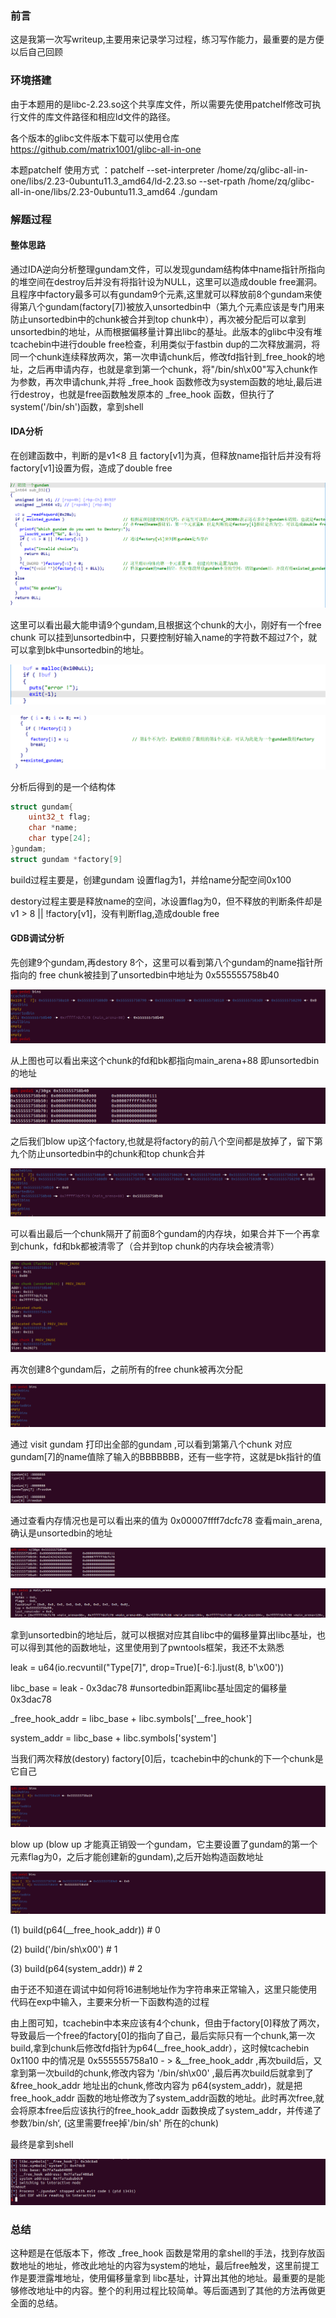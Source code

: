 ### 前言

这是我第一次写writeup,主要用来记录学习过程，练习写作能力，最重要的是方便以后自己回顾

### 环境搭建

由于本题用的是libc-2.23.so这个共享库文件，所以需要先使用patchelf修改可执行文件的库文件路径和相应ld文件的路径。

各个版本的glibc文件版本下载可以使用仓库  https://github.com/matrix1001/glibc-all-in-one 

本题patchelf 使用方式 ：patchelf --set-interpreter /home/zq/glibc-all-in-one/libs/2.23-0ubuntu11.3_amd64/ld-2.23.so --set-rpath /home/zq/glibc-all-in-one/libs/2.23-0ubuntu11.3_amd64 ./gundam 

### 解题过程

#### 整体思路

通过IDA逆向分析整理gundam文件，可以发现gundam结构体中name指针所指向的堆空间在destroy后并没有将指针设为NULL，这里可以造成double free漏洞。且程序中factory最多可以有gundam9个元素,这里就可以释放前8个gundam来使得第八个gundam(factory[7])被放入unsortedbin中（第九个元素应该是专门用来防止unsortedbin中的chunk被合并到top chunk中），再次被分配后可以拿到unsortedbin的地址，从而根据偏移量计算出libc的基址。此版本的glibc中没有堆tcachebin中进行double free检查，利用类似于fastbin dup的二次释放漏洞，将同一个chunk连续释放两次，第一次申请chunk后，修改fd指针到_free_hook的地址，之后再申请内存，也就是拿到第一个chunk，将"/bin/sh\x00"写入chunk作为参数，再次申请chunk,并将 _free_hook 函数修改为system函数的地址,最后进行destroy，也就是free函数触发原本的 _free_hook 函数，但执行了system('/bin/sh')函数，拿到shell

#### IDA分析

在创建函数中，判断的是v1<8 且 factory[v1]为真，但释放name指针后并没有将factory[v1]设置为假，造成了double free

![1686535462987](./1686535462987.png)

这里可以看出最大能申请9个gundam,且根据这个chunk的大小，刚好有一个free chunk 可以挂到unsortedbin中，只要控制好输入name的字符数不超过7个，就可以拿到bk中unsortedbin的地址。

![1686536250382](./1686536250382.png)

![1686536084857](./1686536084857.png)

分析后得到的是一个结构体

```c
struct gundam{
	uint32_t flag;
	char *name;
	char type[24];
}gundam;
struct gundam *factory[9]
```

build过程主要是，创建gundam 设置flag为1，并给name分配空间0x100

destory过程主要是释放name的空间，冰设置flag为0，但不释放的判断条件却是 v1 > 8 || !factory[v1]，没有判断flag,造成double free



#### GDB调试分析

先创建9个gundam,再destory 8个，这里可以看到第八个gundam的name指针所指向的 free chunk被挂到了unsortedbin中地址为 0x555555758b40

![ 1686537655568](./1686537655568.png)

从上图也可以看出来这个chunk的fd和bk都指向main_arena+88 即unsortedbin的地址

![1686537954591](./1686537954591.png)

之后我们blow up这个factory,也就是将factory的前八个空间都是放掉了，留下第九个防止unsortedbin中的chunk和top chunk合并

![1686538130173](./1686538130173.png)

可以看出最后一个chunk隔开了前面8个gundam的内存块，如果合并下一个再拿到chunk，fd和bk都被清零了（合并到top chunk的内存块会被清零）

![1686538517615](./1686538517615.png)

再次创建8个gundam后，之前所有的free chunk被再次分配

![1686538965426](./1686538965426.png)

通过 visit gundam 打印出全部的gundam ,可以看到第第八个chunk 对应gundam[7]的name值除了输入的BBBBBBB，还有一些字符，这就是bk指针的值

![1686539073089](./1686539073089.png)

通过查看内存情况也是可以看出来的值为 0x00007ffff7dcfc78 查看main_arena,确认是unsortedbin的地址

![1686539281492](./1686539281492.png)

![1686539418334](./1686539418334.png)

拿到unsortedbin的地址后，就可以根据对应其自libc中的偏移量算出libc基址，也可以得到其他的函数地址，这里使用到了pwntools框架，我还不太熟悉

leak =  u64(io.recvuntil("Type[7]", drop=True)[-6:].ljust(8, b'\x00'))

libc_base = leak - 0x3dac78     #unsortedbin距离libc基址固定的偏移量0x3dac78     

 _free_hook_addr = libc_base + libc.symbols['__free_hook']  

 system_addr = libc_base + libc.symbols['system']



当我们两次释放(destory) factory[0]后，tcachebin中的chunk的下一个chunk是它自己

![1686539625789](./1686539625789.png)

blow up (blow up 才能真正销毁一个gundam，它主要设置了gundam的第一个元素flag为0，之后才能创建新的gundam),之后开始构造函数地址

![1686539880426](./1686539880426.png)

(1) build(p64(__free_hook_addr))    # 0

(2) build('/bin/sh\x00')            # 1

(3) build(p64(system_addr))         # 2

由于还不知道在调试中如何将16进制地址作为字符串来正常输入，这里只能使用代码在exp中输入，主要来分析一下函数构造的过程

由上图可知，tcachebin中本来应该有4个chunk，但由于factory[0]释放了两次，导致最后一个free的factory[0]的指向了自己，最后实际只有一个chunk,第一次build,拿到chunk后修改fd指针为p64(__free_hook_addr），这时候tcachebin 0x1100 中的情况是 0x555555758a10 - > &__free_hook_addr ,再次build后，又拿到第一次build的chunk,修改内容为 '/bin/sh\x00' ,最后再次build后就拿到了 &free_hook_addr 地址出的chunk,修改内容为 p64(system_addr)，就是把free_hook_addr 函数的地址修改为了system_addr函数的地址。此时再次free,就会将原本free后应该执行的free_hook_addr 函数换成了system_addr，并传递了参数’/bin/sh‘, (这里需要free掉'/bin/sh' 所在的chunk)

最终是拿到shell

![1686556411007](./1686556411007.png)

### 总结

这种题是在低版本下，修改 _free_hook 函数是常用的拿shell的手法，找到存放函数地址的地址，修改此地址的内容为system的地址，最后free触发，这里前提工作是要泄露堆地址，使用偏移量拿到 libc基址，计算出其他的地址。最重要的是能够修改地址中的内容。整个的利用过程比较简单。等后面遇到了其他的方法再做更全面的总结。

